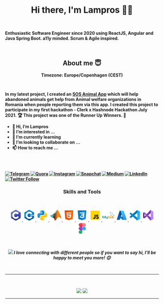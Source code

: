 <!--- lamprosch/lamprosch is a ✨ special ✨ repository because its `README.md` (this file) appears on your GitHub profile. You can click the Preview link to take a look at your changes. --->

<p>
	<h1 align="center"><b>Hi there, I'm Lampros 👨‍💻</h1>
</p>

<br/>

<p>
	Enthusiastic Software Engineer since 2020 using ReactJS, Angular and Java Spring Boot. a11y minded. Scrum & Agile inspired.
</p>

<br/>

<h2 align="center">About me 😇</h2>
<p align="center">
Timezone: Europe/Copenhagen (CEST)
</p>

<br />

<p>In my latest project, I created an <a href="https://github.com/YuriDevAT/sos-animals">SOS Animal App</a> which will help abandoned animals get help from Animal welfare organizations in Romania when people reporting them via this app. I created this project to participate in my first hackathon - Clerk x Hashnode Hackathon July 2021. 🏆 This project was one of the Runner Up Winners. 🥳</p>

- 👋 Hi, I’m Lampros
- 👀 I’m interested in ...
- 🌱 I’m currently learning 
- 💞️ I’m looking to collaborate on ...
- 📫 How to reach me ...

<br />
<br />

[![Telegram](https://img.shields.io/badge/Facebook-add-blue.svg?logo=facebook&logoColor=white)](https://www.telegram.com/akshatvg) 
[![Quora](https://img.shields.io/badge/Quora-ask-red.svg?logo=quora)](https://www.quora.com/profile/Akshat-Gupta-279) 
[![Instagram](https://img.shields.io/badge/Instagram-follow-purple.svg?logo=instagram&logoColor=white)](https://www.instagram.com/akshatvg/) 
[![Snapchat](https://img.shields.io/badge/Snapchat-add-yellow.svg?logo=snapchat&logoColor=white)](https://www.snapchat.com/add/akshatvg) 
[![Medium](https://img.shields.io/badge/Medium-follow-black.svg?logo=medium&logoColor=white)](https://medium.com/@akshatvg) 
[![LinkedIn](https://img.shields.io/badge/LinkedIn-connect-blue.svg?logo=linkedin&logoColor=white)](https://www.linkedin.com/in/akshatvg/) 
[![Twitter Follow](https://img.shields.io/twitter/follow/akshatvg?style=social)](https://twitter.com/akshatvg)

<p>
	<h3 align="center"> Skills and Tools</h3>
</p>

<br/>

<p align="center">
	<a href="https://en.wikipedia.org/wiki/C_(programming_language)" target="_blank"> <img src="Icons/icons8-c-programming-48.png" alt="C" width="40" height="40"/> </a>
	<a href="https://en.wikipedia.org/wiki/C%2B%2B" target="_blank"> <img src="Icons/icons8-c++-48.png" alt="C++" width="40" height="40"/> </a>
	<a href="https://en.wikipedia.org/wiki/Python_(programming_language)" target="_blank"> <img src="Icons/icons8-python-48.png" alt="Python" width="40" height="40"/> </a>
	<a href="https://en.wikipedia.org/wiki/MATLAB" target="_blank"> <img src="Icons/icons8-matlab-48.png" alt="MATLAB" width="40" height="40"/> </a>
	<a href="https://en.wikipedia.org/wiki/HTML" target="_blank"> <img src="Icons/icons8-html-5-48.png" alt="HTML5" width="40" height="40"/> </a>
	<a href="https://en.wikipedia.org/wiki/CSS" target="_blank"> <img src="Icons/icons8-css3-48.png" alt="CSS3" width="40" height="40"/> </a>
	<a href="https://en.wikipedia.org/wiki/JavaScript" target="_blank"> <img src="Icons/icons8-javascript-48.png" alt="JavaScript" width="40" height="40"/> </a>
	<a href="https://en.wikipedia.org/wiki/MySQL" target="_blank"> <img src="Icons/icons8-mysql-logo-48.png" alt="MySQL" width="40" height="40"/> </a>
	<a href="https://en.wikipedia.org/wiki/Microsoft_Azure" target="_blank"> <img src="Icons/icons8-azure-48.png" alt="Azure" width="40" height="40"/> </a>
	<a href="https://en.wikipedia.org/wiki/Visual_Studio_Code" target="_blank"> <img src="Icons/icons8-visual-studio-code-2019-48.png" alt="Visual Studio Code" width="40" height="40"/> </a>
	<a href="https://en.wikipedia.org/wiki/Microsoft_Visual_Studio" target="_blank"> <img src="Icons/icons8-visual-studio-2019-48.png" alt="Visual Studio" width="40" height="40"/> </a>
	<a href="https://en.wikipedia.org/wiki/Figma_(software)" target="_blank"> <img src="Icons/icons8-figma-48.png" alt="Figma" width="40" height="40"/> </a>
</p>

<br/>

<p align="center">
<img src="https://media.giphy.com/media/LnQjpWaON8nhr21vNW/giphy.gif" width="60"> <em><b>I love connecting with different people</b> so if you want to say <b>hi, I'll be happy to meet you more!</b> 😊</em>
</p>
<br />

---

<br/>
<p align="center">
	<img src="https://github-readme-stats.vercel.app/api?username=lamprosch&theme=radical&show_icons=true" width="450"/>
	<img src="https://github-readme-stats.vercel.app/api/top-langs/?username=lamprosch&layout=compact&theme=radical" width="400" />
</p>

---

